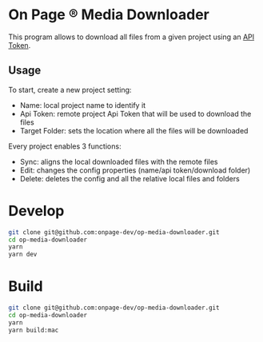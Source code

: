 # On Page ® Media Downloader

This program allows to download all files from a given project using an [API Token](https://app.onpage.it/#/help/integrations/token-api).

## Usage

To start, create a new project setting:

- Name: local project name to identify it
- Api Token: remote project Api Token that will be used to download the files
- Target Folder: sets the location where all the files will be downloaded

Every project enables 3 functions:

- Sync: aligns the local downloaded files with the remote files
- Edit: changes the config properties (name/api token/download folder)
- Delete: deletes the config and all the relative local files and folders

# Develop

```bash
git clone git@github.com:onpage-dev/op-media-downloader.git
cd op-media-downloader
yarn
yarn dev
```

# Build

```bash
git clone git@github.com:onpage-dev/op-media-downloader.git
cd op-media-downloader
yarn
yarn build:mac
```
